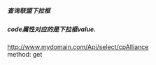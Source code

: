 ##### 查询联盟下拉框
##### code属性对应的是下拉框value.
http://www.mydomain.com/Api/select/cpAlliance<br/>
method: get<br/>
